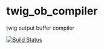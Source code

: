 # twig_ob_compiler
twig output buffer compiler

[![Build Status](https://travis-ci.org/mitukiti11/twig_ob_compiler.svg?branch=master)](https://travis-ci.org/mitukiti11/twig_ob_compiler)
